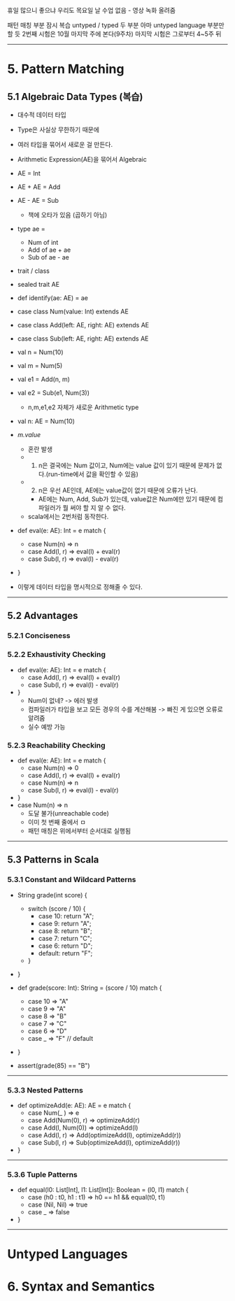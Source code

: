 휴일 많으니 좋으냐
우리도 목요일 날 수업 없음 - 영상 녹화 올려줌

패턴 매칭 부분 잠시 복습
untyped / typed 두 부분
아마 untyped language 부분만 할 듯
2번째 시험은 10월 마지막 주에 본다(9주차)
마지막 시험은 그로부터 4~5주 뒤

---
# 5. Pattern Matching
## 5.1 Algebraic Data Types (복습)
- 대수적 데이터 타입
- Type은 사실상 무한하기 때문에
- 여러 타입을 묶어서 새로운 걸 만든다.
- Arithmetic Expression(AE)을 묶어서 Algebraic

- AE = Int
- AE + AE = Add
- AE - AE = Sub
	- 책에 오타가 있음 (곱하기 아님)

- type ae = 
	- Num of int
	- Add of ae + ae
	- Sub of ae - ae

- trait / class

- sealed trait AE
- def identify(ae: AE) = ae

- case class Num(value: Int) extends AE
- case class Add(left: AE, right: AE) extends AE
- case class Sub(left: AE, right: AE) extends AE

- val n = Num(10)
- val m = Num(5)
- val e1 = Add(n, m)
- val e2 = Sub(e1, Num(3))
	- n,m,e1,e2 자체가 새로운 Arithmetic type

- val n: AE = Num(10)
- *m.value*
	- 혼란 발생
	- 1. n은 결국에는 Num 값이고, Num에는 value 값이 있기 때문에 문제가 없다.(run-time에서 값을 확인할 수 있음)
	- 2. n은 우선 AE인데, AE에는 value값이 없기 때문에 오류가 난다.
		- AE에는 Num, Add, Sub가 있는데, value값은 Num에만 있기 때문에 컴파일러가 뭘 써야 할 지 알 수 없다.
	- scala에서는 2번처럼 동작한다.

- def eval(e: AE): Int = e match { 
	- case Num(n) => n 
	- case Add(l, r) => eval(l) + eval(r) 
	- case Sub(l, r) => eval(l) - eval(r) 
- }
- 이렇게 데이터 타입을 명시적으로 정해줄 수 있다.

---
## 5.2 Advantages
### 5.2.1 Conciseness
### 5.2.2 Exhaustivity Checking
- def eval(e: AE): Int = e match {
	- case Add(l, r) => eval(l) + eval(r)
	- case Sub(l, r) => eval(l) - eval(r)
- }
	- Num이 없네? -> 에러 발생
	- 컴파일러가 타입을 보고 모든 경우의 수를 계산해봄 -> 빠진 게 있으면 오류로 알려줌
	- 실수 예방 가능

### 5.2.3 Reachability Checking
- def eval(e: AE): Int = e match { 
	- case Num(n) => 0 
	- case Add(l, r) => eval(l) + eval(r)
	- case Num(n) => n 
	- case Sub(l, r) => eval(l) - eval(r) 
- }
- case Num(n) => n
	- 도달 불가(unreachable code)
	- 이미 첫 번째 줄에서 ㅁ
	- 패턴 매칭은 위에서부터 순서대로 실행됨

---
## 5.3 Patterns in Scala
### 5.3.1 Constant and Wildcard Patterns
- String grade(int score) { 
	- switch (score / 10) { 
		- case 10: return "A"; 
		- case 9: return "A"; 
		- case 8: return "B"; 
		- case 7: return "C"; 
		- case 6: return "D"; 
		- default: return "F"; 
	- } 
- }

- def grade(score: Int): String = (score / 10) match { 
	- case 10 => "A" 
	- case 9 => "A" 
	- case 8 => "B" 
	- case 7 => "C" 
	- case 6 => "D" 
	- case _ => "F" // default
- } 
- assert(grade(85) == "B")

---
### 5.3.3 Nested Patterns
- def optimizeAdd(e: AE): AE = e match { 
	- case Num(_ ) => e 
	- case Add(Num(0), r) => optimizeAdd(r) 
	- case Add(l, Num(0)) => optimizeAdd(l) 
	- case Add(l, r) => Add(optimizeAdd(l), optimizeAdd(r)) 
	- case Sub(l, r) => Sub(optimizeAdd(l), optimizeAdd(r)) 
- }

---
### 5.3.6 Tuple Patterns
- def equal(l0: List[Int], l1: List[Int]): Boolean = (l0, l1) match { 
	- case (h0 : t0, h1 : t1) => h0 == h1 && equal(t0, t1) 
	- case (Nil, Nil) => true 
	- case _ => false 
- }

---
# Untyped Languages
# 6. Syntax and Semantics
